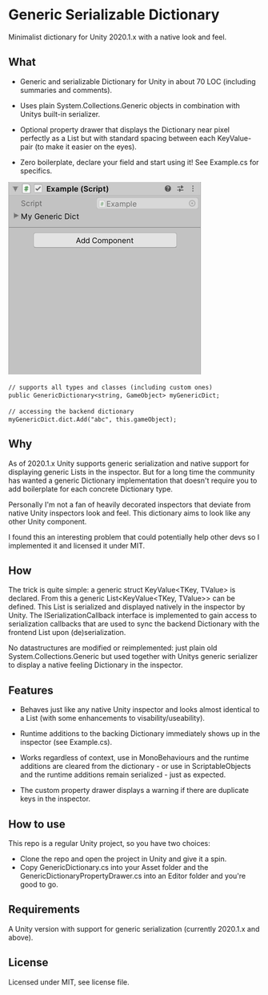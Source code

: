 # Generic Serializable Dictionary
Minimalist dictionary for Unity 2020.1.x with a native look and feel.

## What

* Generic and serializable Dictionary for Unity in about 70 LOC (including summaries and comments).

* Uses plain System.Collections.Generic objects in combination with Unitys built-in serializer.

* Optional property drawer that displays the Dictionary near pixel perfectly as a List but with standard spacing between each KeyValue-pair (to make it easier on the eyes).

* Zero boilerplate, declare your field and start using it! See Example.cs for specifics.

![](example.gif)

```
// supports all types and classes (including custom ones)
public GenericDictionary<string, GameObject> myGenericDict;

// accessing the backend dictionary
myGenericDict.dict.Add("abc", this.gameObject);
```


## Why 

As of 2020.1.x Unity supports generic serialization and native support for displaying generic Lists in the inspector. But for a long time the community has wanted a generic Dictionary implementation that doesn't require you to add boilerplate for each concrete Dictionary type.

Personally I'm not a fan of heavily decorated inspectors that deviate from native Unity inspectors look and feel. This dictionary aims to look like any other Unity component.

I found this an interesting problem that could potentially help other devs so I implemented it and licensed it under MIT.

## How

The trick is quite simple: a generic struct KeyValue<TKey, TValue> is declared. From this a generic List<KeyValue<TKey, TValue>> can be defined. This List is serialized and displayed natively in the inspector by Unity. The ISerializationCallback interface is implemented to gain access to serialization callbacks that are used to sync the backend Dictionary with the frontend List upon (de)serialization.

No datastructures are modified or reimplemented: just plain old System.Collections.Generic but used together with Unitys generic serializer to display a native feeling Dictionary in the inspector.

## Features

* Behaves just like any native Unity inspector and looks almost identical to a List<T> (with some enhancements to visability/useability).

* Runtime additions to the backing Dictionary immediately shows up in the inspector (see Example.cs).

* Works regardless of context, use in MonoBehaviours and the runtime additions are cleared from the dictionary - or use in ScriptableObjects and the runtime additions remain serialized - just as expected.

* The custom property drawer displays a warning if there are duplicate keys in the inspector.

## How to use

This repo is a regular Unity project, so you have two choices:
* Clone the repo and open the project in Unity and give it a spin.
* Copy GenericDictionary.cs into your Asset folder and the GenericDictionaryPropertyDrawer.cs into an Editor folder and you're good to go.

## Requirements

A Unity version with support for generic serialization (currently 2020.1.x and above).

## License
Licensed under MIT, see license file.
